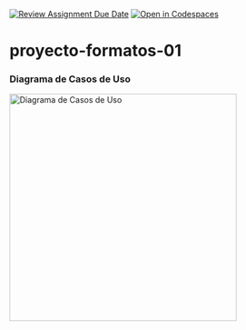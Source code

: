 [![Review Assignment Due Date](https://classroom.github.com/assets/deadline-readme-button-22041afd0340ce965d47ae6ef1cefeee28c7c493a6346c4f15d667ab976d596c.svg)](https://classroom.github.com/a/LkahOtWs)
[![Open in Codespaces](https://classroom.github.com/assets/launch-codespace-2972f46106e565e64193e422d61a12cf1da4916b45550586e14ef0a7c637dd04.svg)](https://classroom.github.com/open-in-codespaces?assignment_repo_id=17616412)
# proyecto-formatos-01

### Diagrama de Casos de Uso
<img src="https://github.com/user-attachments/assets/bdb8a116-e15b-43f5-a4c1-4f4a70d3414e" alt="Diagrama de Casos de Uso" width="400"/>
